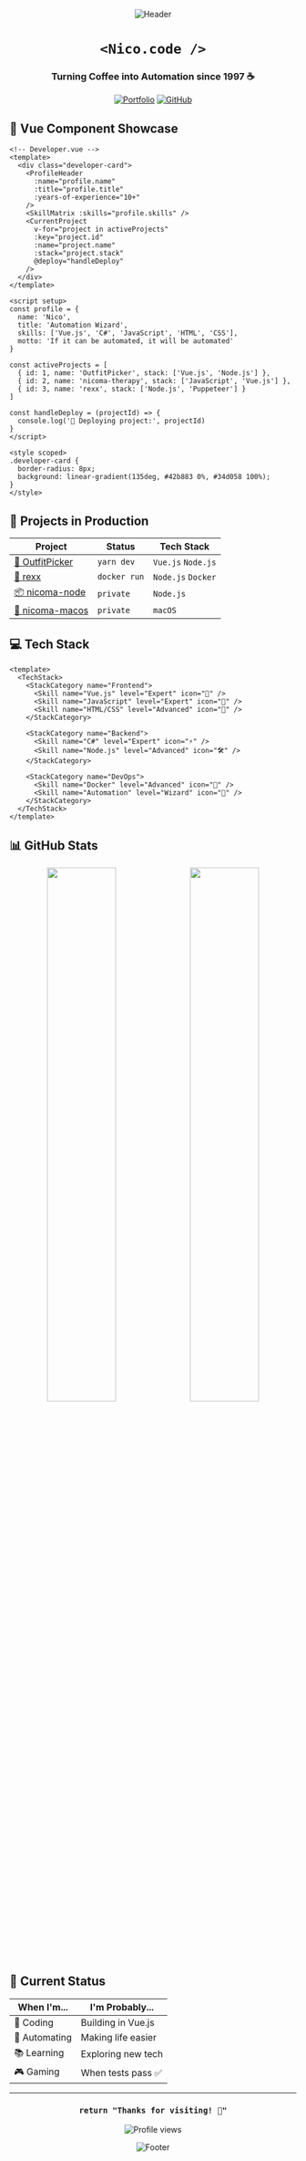 <div align="center">

![Header](https://capsule-render.vercel.app/api?type=waving&color=0:42b883,100:34d058&height=190&section=header&text=Vue%20Enthusiast&fontSize=70&animation=fadeIn&fontColor=ffffff&fontAlign=60)

# `<Nico.code />` 
### Turning Coffee into Automation since 1997 ☕️

[![Portfolio](https://img.shields.io/badge/Portfolio-nicoma.ag-42b883?style=for-the-badge&logo=vue.js&logoColor=white)](https://nicoma.ag)
[![GitHub](https://img.shields.io/badge/Follow-nicomaag-2ea44f?style=for-the-badge&logo=github&logoColor=white)](https://github.com/nicomaag)

</div>

## 🚀 Vue Component Showcase

```vue
<!-- Developer.vue -->
<template>
  <div class="developer-card">
    <ProfileHeader
      :name="profile.name"
      :title="profile.title"
      :years-of-experience="10+"
    />
    <SkillMatrix :skills="profile.skills" />
    <CurrentProject
      v-for="project in activeProjects"
      :key="project.id"
      :name="project.name"
      :stack="project.stack"
      @deploy="handleDeploy"
    />
  </div>
</template>

<script setup>
const profile = {
  name: 'Nico',
  title: 'Automation Wizard',
  skills: ['Vue.js', 'C#', 'JavaScript', 'HTML', 'CSS'],
  motto: 'If it can be automated, it will be automated'
}

const activeProjects = [
  { id: 1, name: 'OutfitPicker', stack: ['Vue.js', 'Node.js'] },
  { id: 2, name: 'nicoma-therapy', stack: ['JavaScript', 'Vue.js'] },
  { id: 3, name: 'rexx', stack: ['Node.js', 'Puppeteer'] }
]

const handleDeploy = (projectId) => {
  console.log('🚀 Deploying project:', projectId)
}
</script>

<style scoped>
.developer-card {
  border-radius: 8px;
  background: linear-gradient(135deg, #42b883 0%, #34d058 100%);
}
</style>
```

## 🎯 Projects in Production

<div align="center">

| Project | Status | Tech Stack |
|---------|--------|------------|
| [🎨 OutfitPicker](https://github.com/nicomaag/OutfitPicker) | `yarn dev` | `Vue.js` `Node.js` |
| [🤖 rexx](https://github.com/nicomaag/rexx) | `docker run` | `Node.js` `Docker` |
| [📦 nicoma-node](https://github.com/nicomaag/nicoma-node) | `private` | `Node.js` |
| [🍎 nicoma-macos](https://github.com/nicomaag/nicoma-macos) | `private` | `macOS` |

</div>

## 💻 Tech Stack

```vue
<template>
  <TechStack>
    <StackCategory name="Frontend">
      <Skill name="Vue.js" level="Expert" icon="🚀" />
      <Skill name="JavaScript" level="Expert" icon="💫" />
      <Skill name="HTML/CSS" level="Advanced" icon="🎨" />
    </StackCategory>
    
    <StackCategory name="Backend">
      <Skill name="C#" level="Expert" icon="⚡️" />
      <Skill name="Node.js" level="Advanced" icon="🛠" />
    </StackCategory>
    
    <StackCategory name="DevOps">
      <Skill name="Docker" level="Advanced" icon="🐳" />
      <Skill name="Automation" level="Wizard" icon="🤖" />
    </StackCategory>
  </TechStack>
</template>
```

## 📊 GitHub Stats

<div align="center">
  <img src="https://github-readme-stats.vercel.app/api?username=nicomaag&show_icons=true&theme=vue&hide_border=true" width="49%" />
  <img src="https://github-readme-streak-stats.herokuapp.com/?user=nicomaag&theme=vue&hide_border=true" width="49%" />
</div>

## 🎵 Current Status

<div align="center">

| When I'm... | I'm Probably... |
|-------------|----------------|
| 🎨 Coding | Building in Vue.js |
| 🤖 Automating | Making life easier |
| 📚 Learning | Exploring new tech |
| 🎮 Gaming | When tests pass ✅ |

</div>

---

<div align="center">

### `return "Thanks for visiting! 👋"`

<img src="https://komarev.com/ghpvc/?username=nicomaag&color=42b883" alt="Profile views" />

![Footer](https://capsule-render.vercel.app/api?type=waving&color=0:34d058,100:42b883&height=120&section=footer)

</div>
